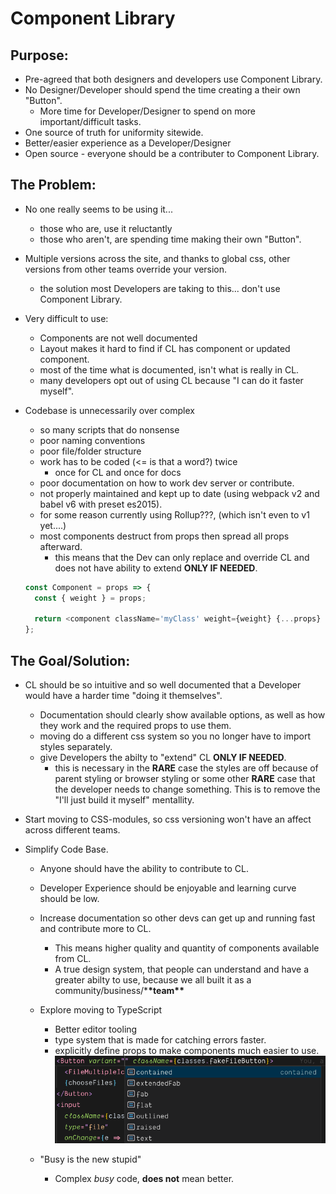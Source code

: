 # Component Library

## Purpose:

- Pre-agreed that both designers and developers use Component Library.
- No Designer/Developer should spend the time creating a their own "Button".
  - More time for Developer/Designer to spend on more important/difficult tasks.
- One source of truth for uniformity sitewide.
- Better/easier experience as a Developer/Designer
- Open source - everyone should be a contributer to Component Library.

## The Problem:

- No one really seems to be using it...
  - those who are, use it reluctantly
  - those who aren't, are spending time making their own "Button".
- Multiple versions across the site, and thanks to global css, other versions from other teams override your version.
  - the solution most Developers are taking to this... don't use Component Library.
- Very difficult to use:
  - Components are not well documented
  - Layout makes it hard to find if CL has component or updated component.
  - most of the time what is documented, isn't what is really in CL.
  - many developers opt out of using CL because "I can do it faster myself".
- Codebase is unnecessarily over complex

  - so many scripts that do nonsense
  - poor naming conventions
  - poor file/folder structure
  - work has to be coded (<= is that a word?) twice
    - once for CL and once for docs
  - poor documentation on how to work dev server or contribute.
  - not properly maintained and kept up to date (using webpack v2 and babel v6 with preset es2015).
  - for some reason currently using Rollup???, (which isn't even to v1 yet....)
  - most components destruct from props then spread all props afterward.
    - this means that the Dev can only replace and override CL and does not have ability to extend **ONLY IF NEEDED**.

  ```javascript
  const Component = props => {
    const { weight } = props;

    return <component className='myClass' weight={weight} {...props} />;
  };
  ```

## The Goal/Solution:

- CL should be so intuitive and so well documented that a Developer would have a harder time "doing it themselves".
  - Documentation should clearly show available options, as well as how they work and the required props to use them.
  - moving do a different css system so you no longer have to import styles separately.
  - give Developers the abilty to "extend" CL **ONLY IF NEEDED**.
    - this is necessary in the **RARE** case the styles are off because of parent styling or browser styling or some other **RARE** case that the developer needs to change something.
      This is to remove the "I'll just build it myself" mentallity.
- Start moving to CSS-modules, so css versioning won't have an affect across different teams.
- Simplify Code Base.

  - Anyone should have the ability to contribute to CL.
  - Developer Experience should be enjoyable and learning curve should be low.
  - Increase documentation so other devs can get up and running fast and contribute more to CL.
    - This means higher quality and quantity of components available from CL.
    - A true design system, that people can understand and have a greater abilty to use, because we all built it as a community/business/\***\*team\*\***
  - Explore moving to TypeScript

    - Better editor tooling
    - type system that is made for catching errors faster.
    - explicitly define props to make components much easier to use.
      ![alt text](./typescriptexp.png)

  - "Busy is the new stupid"
    - Complex _busy_ code, **does not** mean better.
